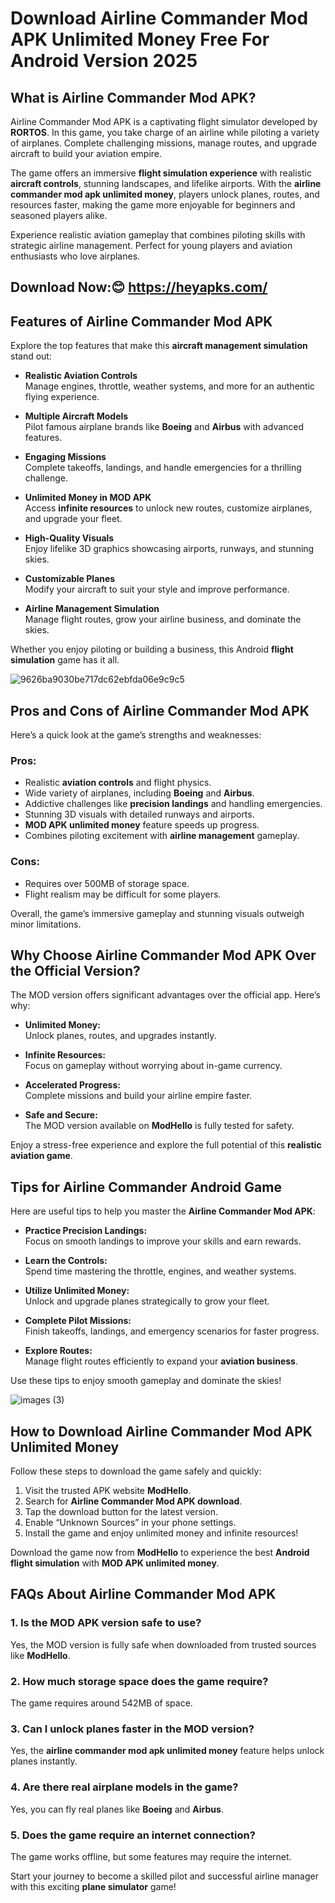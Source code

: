 # Download Airline Commander Mod APK Unlimited Money Free For Android Version 2025

## What is Airline Commander Mod APK?

Airline Commander Mod APK is a captivating flight simulator developed by **RORTOS**. In this game, you take charge of an airline while piloting a variety of airplanes. Complete challenging missions, manage routes, and upgrade aircraft to build your aviation empire. 

The game offers an immersive **flight simulation experience** with realistic **aircraft controls**, stunning landscapes, and lifelike airports. With the **airline commander mod apk unlimited money**, players unlock planes, routes, and resources faster, making the game more enjoyable for beginners and seasoned players alike.

Experience realistic aviation gameplay that combines piloting skills with strategic airline management. Perfect for young players and aviation enthusiasts who love airplanes.

## Download Now:😊 https://heyapks.com/

## Features of Airline Commander Mod APK

Explore the top features that make this **aircraft management simulation** stand out:

- **Realistic Aviation Controls**  
  Manage engines, throttle, weather systems, and more for an authentic flying experience.

- **Multiple Aircraft Models**  
  Pilot famous airplane brands like **Boeing** and **Airbus** with advanced features.

- **Engaging Missions**  
  Complete takeoffs, landings, and handle emergencies for a thrilling challenge.

- **Unlimited Money in MOD APK**  
  Access **infinite resources** to unlock new routes, customize airplanes, and upgrade your fleet.

- **High-Quality Visuals**  
  Enjoy lifelike 3D graphics showcasing airports, runways, and stunning skies.

- **Customizable Planes**  
  Modify your aircraft to suit your style and improve performance.

- **Airline Management Simulation**  
  Manage flight routes, grow your airline business, and dominate the skies.

Whether you enjoy piloting or building a business, this Android **flight simulation** game has it all.

![9626ba9030be717dc62ebfda06e9c9c5](https://github.com/user-attachments/assets/6bcbfa1d-daeb-4bd6-abae-df8fb2480d84)


## Pros and Cons of Airline Commander Mod APK

Here’s a quick look at the game’s strengths and weaknesses:

### Pros:
- Realistic **aviation controls** and flight physics.
- Wide variety of airplanes, including **Boeing** and **Airbus**.
- Addictive challenges like **precision landings** and handling emergencies.
- Stunning 3D visuals with detailed runways and airports.
- **MOD APK unlimited money** feature speeds up progress.
- Combines piloting excitement with **airline management** gameplay.

### Cons:
- Requires over 500MB of storage space.
- Flight realism may be difficult for some players.

Overall, the game’s immersive gameplay and stunning visuals outweigh minor limitations.

## Why Choose Airline Commander Mod APK Over the Official Version?

The MOD version offers significant advantages over the official app. Here’s why:

- **Unlimited Money:**  
  Unlock planes, routes, and upgrades instantly.

- **Infinite Resources:**  
  Focus on gameplay without worrying about in-game currency.

- **Accelerated Progress:**  
  Complete missions and build your airline empire faster.

- **Safe and Secure:**  
  The MOD version available on **ModHello** is fully tested for safety.

Enjoy a stress-free experience and explore the full potential of this **realistic aviation game**.

## Tips for Airline Commander Android Game

Here are useful tips to help you master the **Airline Commander Mod APK**:

- **Practice Precision Landings:**  
  Focus on smooth landings to improve your skills and earn rewards.

- **Learn the Controls:**  
  Spend time mastering the throttle, engines, and weather systems.

- **Utilize Unlimited Money:**  
  Unlock and upgrade planes strategically to grow your fleet.

- **Complete Pilot Missions:**  
  Finish takeoffs, landings, and emergency scenarios for faster progress.

- **Explore Routes:**  
  Manage flight routes efficiently to expand your **aviation business**.

Use these tips to enjoy smooth gameplay and dominate the skies!

![images (3)](https://github.com/user-attachments/assets/75d7696f-d4ba-4ccf-bd89-706054fbf643)


## How to Download Airline Commander Mod APK Unlimited Money

Follow these steps to download the game safely and quickly:

1. Visit the trusted APK website **ModHello**.  
2. Search for **Airline Commander Mod APK download**.  
3. Tap the download button for the latest version.
4. Enable “Unknown Sources” in your phone settings.
5. Install the game and enjoy unlimited money and infinite resources!

Download the game now from **ModHello** to experience the best **Android flight simulation** with **MOD APK unlimited money**.

## FAQs About Airline Commander Mod APK

### 1. Is the MOD APK version safe to use?
Yes, the MOD version is fully safe when downloaded from trusted sources like **ModHello**.

### 2. How much storage space does the game require?
The game requires around 542MB of space.

### 3. Can I unlock planes faster in the MOD version?
Yes, the **airline commander mod apk unlimited money** feature helps unlock planes instantly.

### 4. Are there real airplane models in the game?
Yes, you can fly real planes like **Boeing** and **Airbus**.

### 5. Does the game require an internet connection?
The game works offline, but some features may require the internet.

Start your journey to become a skilled pilot and successful airline manager with this exciting **plane simulator** game!

